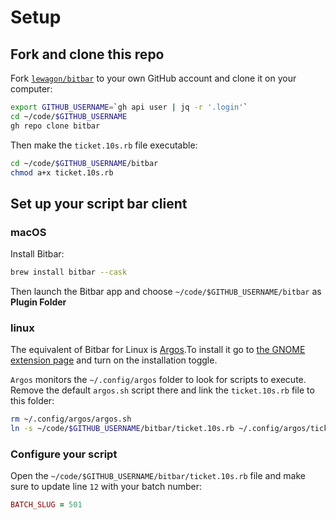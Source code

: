 # Setup

## Fork and clone this repo

Fork [`lewagon/bitbar`](https://github.com/lewagon/bitbar) to your own GitHub account and clone it on your computer:

```bash
export GITHUB_USERNAME=`gh api user | jq -r '.login'`
cd ~/code/$GITHUB_USERNAME
gh repo clone bitbar
```

Then make the `ticket.10s.rb` file executable:

```bash
cd ~/code/$GITHUB_USERNAME/bitbar
chmod a+x ticket.10s.rb
```

## Set up your script bar client

### macOS

Install Bitbar:

```bash
brew install bitbar --cask
```

Then launch the Bitbar app and choose `~/code/$GITHUB_USERNAME/bitbar` as **Plugin Folder**

### linux

The equivalent of Bitbar for Linux is [Argos](https://github.com/p-e-w/argos).To install it go to [the GNOME extension page](https://extensions.gnome.org/extension/1176/argos/) and turn on the installation toggle.

`Argos` monitors the `~/.config/argos` folder to look for scripts to execute. Remove the default `argos.sh` script there and link the `ticket.10s.rb` file to this folder:

```bash
rm ~/.config/argos/argos.sh
ln -s ~/code/$GITHUB_USERNAME/bitbar/ticket.10s.rb ~/.config/argos/ticket.10s.rb
```

### Configure your script

Open the `~/code/$GITHUB_USERNAME/bitbar/ticket.10s.rb` file and make sure to update line `12` with your batch number:

```ruby
BATCH_SLUG = 501
```
